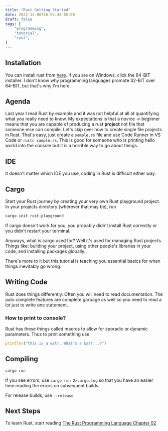 ```yaml
---
title: "Rust Getting Started"
date: 2022-12-06T16:55:43-05:00
draft: false
tags: [
    "programming",
    "tutorial",
    "rust",
]
---
```


## Installation

You can install rust from [here](https://www.rust-lang.org/tools/install). If you are on Windows, click the 64-BIT installer. I don't know why programming
languages promote 32-BIT over 64-BIT, but that's why I'm here.

## Agenda

Last year I read Rust by example and it was not helpful at all at quantifying what you really need to know.
My expectations is that a novice &rarr; beginner means that you are capable of producing a rust **project** not file that someone else can compile.
Let's skip over how to create single file projects in Rust. That's easy, just create a `sample.rs` file and use Code Runner in VS Code or `rustc sample.rs`.
This is good for someone who is printing hello world into the console but it is a horrible way to go about things.

## IDE

It doesn't matter which IDE you use, coding in Rust is difficult either way.

## Cargo

Start your Rust journey by creating your very own Rust playground project. In your projects directory (wherever that may be), run

```sh
cargo init rust-playground
```

If cargo doesn't work for you, you probably didn't install Rust correctly or you didn't restart your terminal.

Anyways, what is cargo used for? Well it's used for managing Rust projects. Things like: building your project, using other people's libraries in your code, and installing packages globally.

There's more to it but this tutorial is teaching you essential basics for when things inevitably go wrong.

## Writing Code

Rust does things differently. Often you will need to read documentation. The auto complete features are complete garbage as well so you need to read a lot just to write one statement.

### How to print to console?

Rust has these things called macros to allow for sporadic or dynamic parameters. Thus to print something use

```rs
println!("this is a &str. What's a &str...?")
```

## Compiling

```sh
cargo run
```

If you see errors, use `cargo run 2>cargo.log` so that you have an easier time reading the errors on subsequent builds.

For release builds, use `--release`

## Next Steps

To learn Rust, start reading [The Rust Programming Language Chapter 02](https://doc.rust-lang.org/book/ch02-00-guessing-game-tutorial.html#setting-up-a-new-project)
